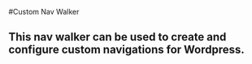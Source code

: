 #Custom Nav Walker
## This nav walker can be used to create and configure custom navigations for Wordpress.
